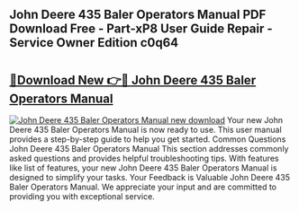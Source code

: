 ## John Deere 435 Baler Operators Manual PDF Download Free - Part-xP8 User Guide Repair - Service Owner Edition c0q64

# <h2><a href="http://bc93814.oget.top/?id=John+Deere+435+Baler+Operators+Manual">🔗Download New 👉🔴 John Deere 435 Baler Operators Manual</a></h2>

[![John Deere 435 Baler Operators Manual new download](https://i.imgur.com/5g1atiW.png)](http://bc93814.oget.top/?id=John+Deere+435+Baler+Operators+Manual)
Your new John Deere 435 Baler Operators Manual is now ready to use. This user manual provides a step-by-step guide to help you get started. Common Questions John Deere 435 Baler Operators Manual This section addresses commonly asked questions and provides helpful troubleshooting tips. With features like list of features, your new John Deere 435 Baler Operators Manual is designed to simplify your tasks. Your Feedback is Valuable John Deere 435 Baler Operators Manual. We appreciate your input and are committed to providing you with exceptional service.
